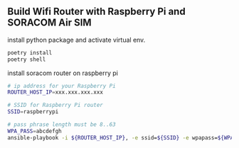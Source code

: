 Build Wifi Router with Raspberry Pi and SORACOM Air SIM
---

install python package and activate virtual env.

```sh
poetry install
poetry shell
```


install soracom router on raspberry pi

```sh
# ip address for your Raspberry Pi 
ROUTER_HOST_IP=xxx.xxx.xxx.xxx

# SSID for Raspberry Pi router
SSID=raspberrypi

# pass phrase length must be 8..63
WPA_PASS=abcdefgh 
ansible-playbook -i ${ROUTER_HOST_IP}, -e ssid=${SSID} -e wpapass=${WPA_PASS} ./soracom_router.yaml
```


